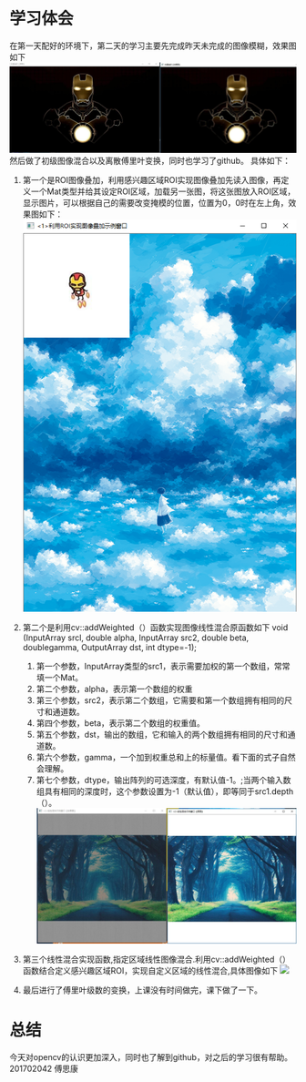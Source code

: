 # 学习体会
在第一天配好的环境下，第二天的学习主要先完成昨天未完成的图像模糊，效果图如下
![](./media/4.jpg)
然后做了初级图像混合以及离散傅里叶变换，同时也学习了github。
具体如下：
  1. 第一个是ROI图像叠加，利用感兴趣区域ROI实现图像叠加先读入图像，再定义一个Mat类型并给其设定ROI区域，加载另一张图，将这张图放入ROI区域，显示图片，可以根据自己的需要改变掩模的位置，位置为0，0时在左上角，效果图如下：
    ![](./media/2.png)
2.  第二个是利用cv::addWeighted（）函数实现图像线性混合原函数如下
        void (InputArray srcl, double alpha, InputArray src2, double beta, doublegamma, OutputArray dst, int dtype=-1);

    1. 第一个参数，InputArray类型的src1，表示需要加权的第一个数组，常常填一个Mat。
    2. 第二个参数，alpha，表示第一个数组的权重
    3. 第三个参数，src2，表示第二个数组，它需要和第一个数组拥有相同的尺寸和通道数。
    4. 第四个参数，beta，表示第二个数组的权重值。
    5. 第五个参数，dst，输出的数组，它和输入的两个数组拥有相同的尺寸和通道数。
    6. 第六个参数，gamma，一个加到权重总和上的标量值。看下面的式子自然会理解。
    7. 第七个参数，dtype，输出阵列的可选深度，有默认值-1。;当两个输入数组具有相同的深度时，这个参数设置为-1（默认值），即等同于src1.depth（）。
   ![](./media/1.jpg)
3.  第三个线性混合实现函数,指定区域线性图像混合.利用cv::addWeighted（）函数结合定义感兴趣区域ROI，实现自定义区域的线性混合,具体图像如下
![](3.png)
4. 最后进行了傅里叶级数的变换，上课没有时间做完，课下做了一下。
# 总结
今天对opencv的认识更加深入，同时也了解到github，对之后的学习很有帮助。
201702042 傅思康
